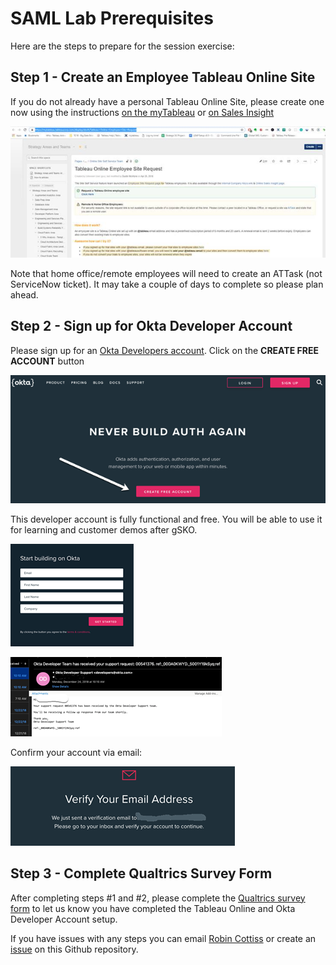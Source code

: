 # SAML Lab Prerequisites

Here are the steps to prepare for the session exercise:

## Step 1 - Create an Employee Tableau Online Site

If you do not already have a personal Tableau Online Site, please create one now using the instructions [on the myTableau](https://mytableau.tableaucorp.com/display/devft/Tableau+Online+Employee+Site+Request) or [on Sales Insight](https://salesinsight.gosavo.com/CustomPage/View.aspx?id=34046580)

![Tableau Online - Site Request](images/2018-12-26-17-16-56.png)

Note that home office/remote employees will need to create an ATTask (not ServiceNow ticket). It may take a couple of days to complete so please plan ahead.

## Step 2 - Sign up for Okta Developer Account

Please sign up for an [Okta Developers account](https://developer.okta.com/). Click on the **CREATE FREE ACCOUNT** button

![Okta - Sign up for Developers Account](images/2018-12-26-17-19-26.png)

This developer account is fully functional and free. You will be able to use it for learning and customer demos after gSKO.

![Okta - Developers Account Page](images/2018-12-26-17-20-49.png)

![Okta Sign up Form](images/2018-12-26-17-21-22.png)

Confirm your account via email:

![Okta - Sign up Confirmation](images/2018-12-26-17-21-36.png)

## Step 3 - Complete Qualtrics Survey Form

After completing steps #1 and #2, please complete the [Qualtrics survey form](https://tableau.co1.qualtrics.com/jfe/form/SV_24dwS8oHACOvvGR) to let us know you have completed the Tableau Online and Okta Developer Account setup.

If you have issues with any steps you can email [Robin Cottiss](rcottiss@tableau.com) or create an [issue](https://github.com/geordielad/gsko2019/issues) on this Github repository.